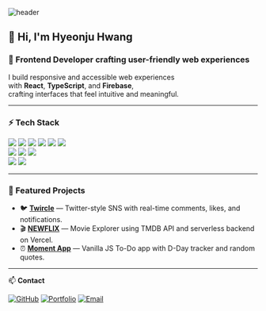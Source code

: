 ![header](https://capsule-render.vercel.app/api?type=waving&color=auto&height=200&section=header&text=Crafting%20user-friendly%20web%20experiences&fontSize=35&fontAlignY=35)
## 👋 Hi, I'm Hyeonju Hwang  
### 🚀 Frontend Developer crafting user-friendly web experiences  
I build responsive and accessible web experiences  
with **React**, **TypeScript**, and **Firebase**,  
crafting interfaces that feel intuitive and meaningful. 

---

### ⚡️ Tech Stack  
<div>
  <img src="https://img.shields.io/badge/React-282C34?style=flat&logo=react&logoColor=61DAFB" />
  <img src="https://img.shields.io/badge/JavaScript-F7DF1E?style=flat&logo=javascript&logoColor=ffffff" />
  <img src="https://img.shields.io/badge/TypeScript-3178C6?style=flat&logo=typescript&logoColor=ffffff" />
  <img src="https://img.shields.io/badge/Firebase-FFCA28?style=flat&logo=firebase&logoColor=DD2C00" />
  <img src="https://img.shields.io/badge/Tanstack_Query-FF4154?style=flat&logo=react-query&logoColor=ffffff" />
  <img src="https://img.shields.io/badge/Styled_Components-DB7093?style=flat&logo=styled-components&logoColor=ffffff" />
</div>
<div>
  <img src="https://img.shields.io/badge/Next.js-000000?style=flat&logo=next.js&logoColor=ffffff" />
  <img src="https://img.shields.io/badge/Tailwind_CSS-06B6D4?style=flat&logo=tailwind-css&logoColor=ffffff" />
  <img src="https://img.shields.io/badge/Recoil-3578E5?style=flat&logo=recoil&logoColor=ffffff" />
</div>
<div>
  <img src="https://img.shields.io/badge/Node.js-5FA04E?style=flat&logo=node.js&logoColor=ffffff" />
  <img src="https://img.shields.io/badge/Supabase-3FCF8E?style=flat&logo=supabase&logoColor=ffffff" />
</div>

---

### 💼 Featured Projects  

- 🐦 **[Twircle](https://twircle.vercel.app)** — Twitter-style SNS with real-time comments, likes, and notifications.  
- 🎬 **[NEWFLIX](https://newflix-eileen.vercel.app)** — Movie Explorer using TMDB API and serverless backend on Vercel.  
- ⏰ **[Moment App](https://moment-of-today.netlify.app)** — Vanilla JS To-Do app with D-Day tracker and random quotes.
  
---

📫 **Contact**  

[![GitHub](https://img.shields.io/badge/GitHub-eileen819-D7E9FF?style=flat-square&logo=github&logoColor=ffffff)](https://github.com/eileen819)
[![Portfolio](https://img.shields.io/badge/Portfolio-Notion-E7E0FF?style=flat-square&logo=notion&logoColor=ffffff)](https://eileen88.notion.site/27bbe832d05380d9b2fbd5918616f841)
[![Email](https://img.shields.io/badge/Email-eileen.hj.88%40gmail.com-FFD6E8?style=flat-square&logo=gmail&logoColor=E4405F)](mailto:eileen.hj.88@gmail.com)


